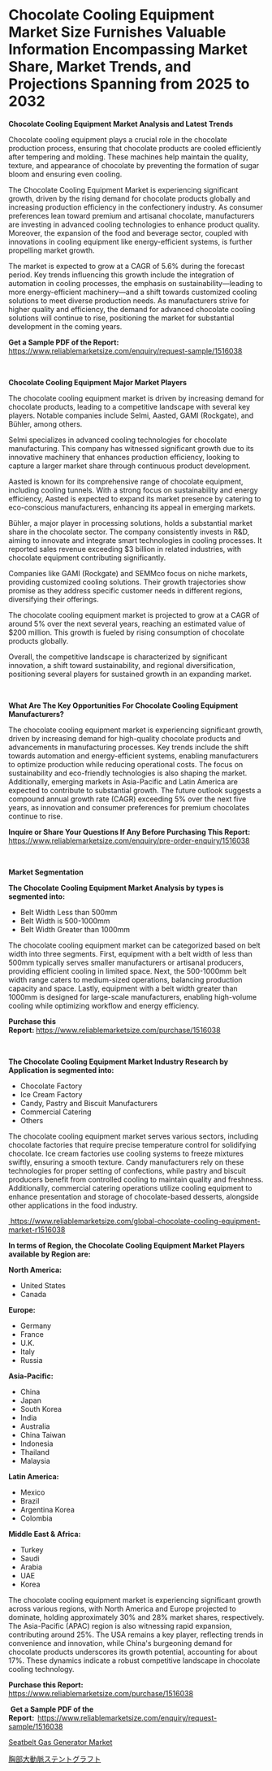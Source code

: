<p><h1>Chocolate Cooling Equipment Market Size Furnishes Valuable Information Encompassing Market Share, Market Trends, and Projections Spanning from 2025 to 2032</h1></p><p><strong>Chocolate Cooling Equipment Market Analysis and Latest Trends</strong></p>
<p><p>Chocolate cooling equipment plays a crucial role in the chocolate production process, ensuring that chocolate products are cooled efficiently after tempering and molding. These machines help maintain the quality, texture, and appearance of chocolate by preventing the formation of sugar bloom and ensuring even cooling.</p><p>The Chocolate Cooling Equipment Market is experiencing significant growth, driven by the rising demand for chocolate products globally and increasing production efficiency in the confectionery industry. As consumer preferences lean toward premium and artisanal chocolate, manufacturers are investing in advanced cooling technologies to enhance product quality. Moreover, the expansion of the food and beverage sector, coupled with innovations in cooling equipment like energy-efficient systems, is further propelling market growth.</p><p>The market is expected to grow at a CAGR of 5.6% during the forecast period. Key trends influencing this growth include the integration of automation in cooling processes, the emphasis on sustainability—leading to more energy-efficient machinery—and a shift towards customized cooling solutions to meet diverse production needs. As manufacturers strive for higher quality and efficiency, the demand for advanced chocolate cooling solutions will continue to rise, positioning the market for substantial development in the coming years.</p></p>
<p><strong>Get a Sample PDF of the Report:&nbsp;</strong> <a href="https://www.reliablemarketsize.com/enquiry/request-sample/1516038?utm_campaign=1197&utm_medium=2&utm_source=Github&utm_content=ia&utm_term=18012025&utm_id=chocolate-cooling-equipment">https://www.reliablemarketsize.com/enquiry/request-sample/1516038</a></p>
<p>&nbsp;</p>
<p><strong>Chocolate Cooling Equipment Major Market Players</strong></p>
<p><p>The chocolate cooling equipment market is driven by increasing demand for chocolate products, leading to a competitive landscape with several key players. Notable companies include Selmi, Aasted, GAMI (Rockgate), and Bühler, among others.</p><p>Selmi specializes in advanced cooling technologies for chocolate manufacturing. This company has witnessed significant growth due to its innovative machinery that enhances production efficiency, looking to capture a larger market share through continuous product development.</p><p>Aasted is known for its comprehensive range of chocolate equipment, including cooling tunnels. With a strong focus on sustainability and energy efficiency, Aasted is expected to expand its market presence by catering to eco-conscious manufacturers, enhancing its appeal in emerging markets.</p><p>Bühler, a major player in processing solutions, holds a substantial market share in the chocolate sector. The company consistently invests in R&D, aiming to innovate and integrate smart technologies in cooling processes. It reported sales revenue exceeding $3 billion in related industries, with chocolate equipment contributing significantly.</p><p>Companies like GAMI (Rockgate) and SEMMco focus on niche markets, providing customized cooling solutions. Their growth trajectories show promise as they address specific customer needs in different regions, diversifying their offerings.</p><p>The chocolate cooling equipment market is projected to grow at a CAGR of around 5% over the next several years, reaching an estimated value of $200 million. This growth is fueled by rising consumption of chocolate products globally.</p><p>Overall, the competitive landscape is characterized by significant innovation, a shift toward sustainability, and regional diversification, positioning several players for sustained growth in an expanding market.</p></p>
<p>&nbsp;</p>
<p><strong>What Are The Key Opportunities For Chocolate Cooling Equipment Manufacturers?</strong></p>
<p><p>The chocolate cooling equipment market is experiencing significant growth, driven by increasing demand for high-quality chocolate products and advancements in manufacturing processes. Key trends include the shift towards automation and energy-efficient systems, enabling manufacturers to optimize production while reducing operational costs. The focus on sustainability and eco-friendly technologies is also shaping the market. Additionally, emerging markets in Asia-Pacific and Latin America are expected to contribute to substantial growth. The future outlook suggests a compound annual growth rate (CAGR) exceeding 5% over the next five years, as innovation and consumer preferences for premium chocolates continue to rise.</p></p>
<p><strong>Inquire or Share Your Questions If Any Before Purchasing This Report:</strong> <a href="https://www.reliablemarketsize.com/enquiry/pre-order-enquiry/1516038?utm_campaign=1197&utm_medium=2&utm_source=Github&utm_content=ia&utm_term=18012025&utm_id=chocolate-cooling-equipment">https://www.reliablemarketsize.com/enquiry/pre-order-enquiry/1516038</a></p>
<p>&nbsp;</p>
<p><strong>Market Segmentation</strong></p>
<p><strong>The Chocolate Cooling Equipment Market Analysis by types is segmented into:</strong></p>
<p><ul><li>Belt Width Less than 500mm</li><li>Belt Width is 500-1000mm</li><li>Belt Width Greater than 1000mm</li></ul></p>
<p><p>The chocolate cooling equipment market can be categorized based on belt width into three segments. First, equipment with a belt width of less than 500mm typically serves smaller manufacturers or artisanal producers, providing efficient cooling in limited space. Next, the 500-1000mm belt width range caters to medium-sized operations, balancing production capacity and space. Lastly, equipment with a belt width greater than 1000mm is designed for large-scale manufacturers, enabling high-volume cooling while optimizing workflow and energy efficiency.</p></p>
<p><strong>Purchase this Report:&nbsp;</strong><a href="https://www.reliablemarketsize.com/purchase/1516038?utm_campaign=1197&utm_medium=2&utm_source=Github&utm_content=ia&utm_term=18012025&utm_id=chocolate-cooling-equipment">https://www.reliablemarketsize.com/purchase/1516038</a></p>
<p>&nbsp;</p>
<p><strong>The Chocolate Cooling Equipment Market Industry Research by Application is segmented into:</strong></p>
<p><ul><li>Chocolate Factory</li><li>Ice Cream Factory</li><li>Candy, Pastry and Biscuit Manufacturers</li><li>Commercial Catering</li><li>Others</li></ul></p>
<p><p>The chocolate cooling equipment market serves various sectors, including chocolate factories that require precise temperature control for solidifying chocolate. Ice cream factories use cooling systems to freeze mixtures swiftly, ensuring a smooth texture. Candy manufacturers rely on these technologies for proper setting of confections, while pastry and biscuit producers benefit from controlled cooling to maintain quality and freshness. Additionally, commercial catering operations utilize cooling equipment to enhance presentation and storage of chocolate-based desserts, alongside other applications in the food industry.</p></p>
<p><a href="https://www.reliablemarketsize.com/global-chocolate-cooling-equipment-market-r1516038?utm_campaign=1197&utm_medium=2&utm_source=Github&utm_content=ia&utm_term=18012025&utm_id=chocolate-cooling-equipment">&nbsp;https://www.reliablemarketsize.com/global-chocolate-cooling-equipment-market-r1516038</a></p>
<p><strong>In terms of Region, the Chocolate Cooling Equipment Market Players available by Region are:</strong></p>
<p>
    <p> <strong> North America: </strong>
        <ul>
            <li>United States</li>
            <li>Canada</li>
        </ul>
        </p> 
    <p> <strong> Europe: </strong>
        <ul>
            <li>Germany</li>
            <li>France</li>
            <li>U.K.</li>
            <li>Italy</li>
            <li>Russia</li>
        </ul>
        </p> 
    <p> <strong> Asia-Pacific: </strong>
        <ul>
            <li>China</li>
            <li>Japan</li>
            <li>South Korea</li>
            <li>India</li>
            <li>Australia</li>
            <li>China Taiwan</li>
            <li>Indonesia</li>
            <li>Thailand</li>
            <li>Malaysia</li>
        </ul>
        </p> 
    <p> <strong> Latin America: </strong>
        <ul>
            <li>Mexico</li>
            <li>Brazil</li>
            <li>Argentina Korea</li>
            <li>Colombia</li>
        </ul>
        </p> 
    <p> <strong> Middle East & Africa: </strong>
        <ul>
            <li>Turkey</li>
            <li>Saudi</li>
            <li>Arabia</li>
            <li>UAE</li>
            <li>Korea</li>
        </ul>
    </p>
    </p>
<p><p>The chocolate cooling equipment market is experiencing significant growth across various regions, with North America and Europe projected to dominate, holding approximately 30% and 28% market shares, respectively. The Asia-Pacific (APAC) region is also witnessing rapid expansion, contributing around 25%. The USA remains a key player, reflecting trends in convenience and innovation, while China's burgeoning demand for chocolate products underscores its growth potential, accounting for about 17%. These dynamics indicate a robust competitive landscape in chocolate cooling technology.</p></p>
<p><strong>Purchase this Report: </strong><a href="https://www.reliablemarketsize.com/purchase/1516038?utm_campaign=1197&utm_medium=2&utm_source=Github&utm_content=ia&utm_term=18012025&utm_id=chocolate-cooling-equipment">https://www.reliablemarketsize.com/purchase/1516038</a></p>
<p>&nbsp;<strong>Get a Sample PDF of the Report:&nbsp;&nbsp;</strong><a href="https://www.reliablemarketsize.com/enquiry/request-sample/1516038?utm_campaign=1197&utm_medium=2&utm_source=Github&utm_content=ia&utm_term=18012025&utm_id=chocolate-cooling-equipment">https://www.reliablemarketsize.com/enquiry/request-sample/1516038</a></p>
<p><strong></strong></p>
<p><p><a href="https://github.com/prosalinda88/Market-Research-Report-List-7/blob/main/seatbelt-gas-generator-market.md?utm_campaign=1197&utm_medium=2&utm_source=Github&utm_content=ia&utm_term=18012025&utm_id=chocolate-cooling-equipment">Seatbelt Gas Generator Market</a></p><p><a href="https://github.com/lababdou/Market-Research-Report-List-6/blob/main/812467831383.md?utm_campaign=1197&utm_medium=2&utm_source=Github&utm_content=ia&utm_term=18012025&utm_id=chocolate-cooling-equipment">胸部大動脈ステントグラフト</a></p></p>